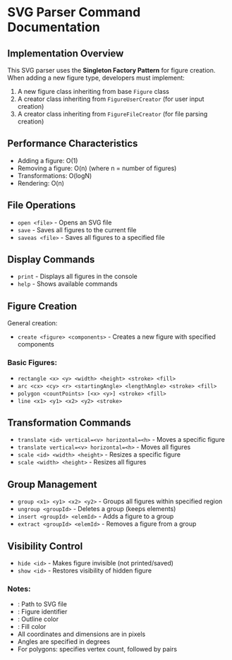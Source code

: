 # SVG Parser Command Documentation

## Implementation Overview
This SVG parser uses the **Singleton Factory Pattern** for figure creation. 
When adding a new figure type, developers must implement:
1. A new figure class inheriting from base `Figure` class
2. A creator class inheriting from `FigureUserCreator` (for user input creation)
3. A creator class inheriting from `FigureFileCreator` (for file parsing creation)

## Performance Characteristics
- Adding a figure: O(1)
- Removing a figure: O(n) (where n = number of figures)
- Transformations: O(logN)
- Rendering: O(n)

## File Operations
- `open <file>` - Opens an SVG file
- `save` - Saves all figures to the current file
- `saveas <file>` - Saves all figures to a specified file

## Display Commands
- `print` - Displays all figures in the console
- `help` - Shows available commands

## Figure Creation

General creation:
- `create <figure> <components>` - Creates a new figure with specified components

### Basic Figures:
- `rectangle <x> <y> <width> <height> <stroke> <fill>`
- `arc <cx> <cy> <r> <startingAngle> <lengthAngle> <stroke> <fill>`
- `polygon <countPoints> [<x> <y>] <stroke> <fill>`
- `line <x1> <y1> <x2> <y2> <stroke>`


## Transformation Commands
- `translate <id> vertical=<v> horizontal=<h>` - Moves a specific figure
- `translate vertical=<v> horizontal=<h>` - Moves all figures
- `scale <id> <width> <height>` - Resizes a specific figure
- `scale <width> <height>` - Resizes all figures

## Group Management
- `group <x1> <y1> <x2> <y2>` - Groups all figures within specified region
- `ungroup <groupId>` - Deletes a group (keeps elements)
- `insert <groupId> <elemId>` - Adds a figure to a group
- `extract <groupId> <elemId>` - Removes a figure from a group

## Visibility Control
- `hide <id>` - Makes figure invisible (not printed/saved)
- `show <id>` - Restores visibility of hidden figure

### Notes:
- <file>: Path to SVG file
- <id>: Figure identifier
- <stroke>: Outline color
- <fill>: Fill color
- All coordinates and dimensions are in pixels
- Angles are specified in degrees
- For polygons: <countPoints> specifies vertex count, followed by <x> <y> pairs